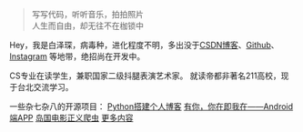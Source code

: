 > 写写代码，听听音乐，拍拍照片  
> 人生而自由，却无往不在枷锁中

Hey，我是白泽琛，病毒种，进化程度不明，多出没于[CSDN博客](http://blog.csdn.net/josephpai)、[Github](http://github.com/JosephPai)、[Instagram](https://www.instagram.com/pak_cham_sun/) 等地带，绝招尚在开发中。

CS专业在读学生，兼职国家二级抖腿表演艺术家。
就读帝都非著名211高校，现于台北交流学习。

一些杂七杂八的开源项目：
 [Python搭建个人博客](https://github.com/JosephPai/Python3-Web-Blog)
 [有你，你在即我在——Android端APP](https://github.com/JosephPai/WithYou)
 [岛国电影正义爬虫](https://github.com/JosephPai/1024Video-Crawler)
 [更多内容](https://github.com/JosephPai)